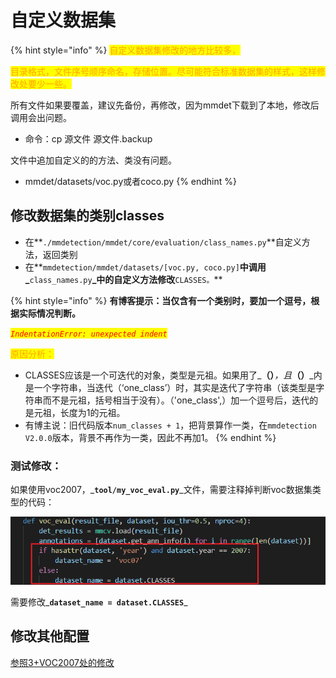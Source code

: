 # 自定义数据集

{% hint style="info" %}
<mark style="color:orange;">自定义数据集修改的地方比较多，</mark>

<mark style="color:orange;">目录格式，文件序号顺序命名，存储位置。尽可能符合标准数据集的样式，这样修改处要少一些。</mark>

所有文件如果要覆盖，建议先备份，再修改，因为mmdet下载到了本地，修改后调用会出问题。

* 命令：cp 源文件 源文件.backup

文件中追加自定义的的方法、类没有问题。

* mmdet/datasets/voc.py或者coco.py
{% endhint %}

## 修改数据集的类别classes

* 在**`./mmdetection/mmdet/core/evaluation/class_names.py`**自定义方法，返回类别
* 在**`mmdetection/mmdet/datasets/[voc.py, coco.py]`**中调用_**`class_names.py`**_中的自定义方法修改**`CLASSES。`**

{% hint style="info" %}
**有博客提示：当仅含有一个类别时，要加一个逗号，根据实际情况判断。**

_<mark style="color:red;">`IndentationError: unexpected indent`</mark>_

<mark style="color:orange;">原因分析：</mark>

* CLASSES应该是一个可迭代的对象，类型是元祖。如果用了_**（）**_，且_**（）**_内是一个字符串，当迭代（‘one\_class’）时，其实是迭代了字符串（该类型是字符串而不是元祖，括号相当于没有）。（'one\_class',）加一个逗号后，迭代的是元祖，长度为1的元祖。
* 有博主说：旧代码版本`num_classes + 1`，把背景算作一类，在`mmdetection V2.0.0`版本，背景不再作为一类，因此不再加1。
{% endhint %}

### 测试修改：

如果使用voc2007，_**`tool/my_voc_eval.py`**_文件，需要注释掉判断voc数据集类型的代码：

![](<../../../.gitbook/assets/image (1).png>)

需要修改_**`dataset_name = dataset.CLASSES`**_

## 修改其他配置

[参照3+VOC2007处的修改](yolov3+voc2007.md#2.-xiu-gai)
